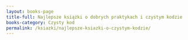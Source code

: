 ```yaml
---
layout: books-page
title-full: Najlepsze książki o dobrych praktykach i czystym kodzie
books-category: Czysty kod
permalink: /ksiazki/najlepsze-ksiazki-o-czystym-kodzie/
---
```



